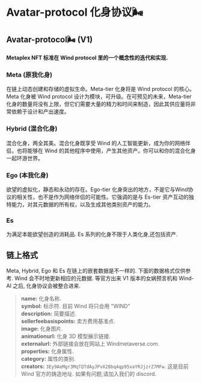 # Avatar-protocol 化身协议🌬

## Avatar-protocol🌬 (V1)

**Metaplex NFT 标准在 Wind protocol 里的一个概念性的迭代和实现.**

### Meta (原我化身)

在链上动态创建和存储的虚拟生命。Meta-tier 化身将是 Wind protocol 的核心。Meta 化身被 Wind protocol 设计为模块，可升级。在可预见的未来，Meta-tier 化身的数量将没有上限，但它们需要大量的精力和时间来制造，因此其供应量将非常依赖于设计和产出速度。

### Hybrid (混合化身)

混合化身，两全其美。混合化身既享受 Wind 的人工智能更新，成为你的网络伴侣，也将能够在 Wind 的其他程序中使用，产生其他资产。你可以和你的混合化身一起环游世界。

### Ego (本我化身)

欲望的虚拟化，静态和永动的存在。Ego-tier 化身突出的地方，不是它与Wind协议的相关性，也不是作为网络伴侣的可能性。它强调的是与 Es-tier 资产互动的独特能力，对其元数据的所有权，以及生成其他类别资产的能力。

### Es

为满足本能欲望创造的消耗品. Es 系列的化身不限于人类化身,还包括资产.

## 链上格式

Meta, Hybrid, Ego 和 Es 在链上的嵌套数据是不一样的. 下面的数据格式仅供参考. Wind 会不时地更新相应的元数据. 等官方出来 V1 版本的女娲预言机和 Wind-AI 之后, 化身协议会被整合进来.

>__name:__ 化身名称.<br>
__symbol:__ 标示符. 目前 Wind 将只会用 "WIND" <br>
__description:__ 简要描述.<br>
__sellerfeebasispoints:__ 卖方费用基准点.<br>
__image:__ 化身图片.<br>
__animationurl:__ 化身 3D 模型展示链接.<br>
__externalurl:__ 外部链接会放在网站上 Windmetaverse.com.<br>
__properties:__ 化身属性.<br>
__category:__ 属性的类别.<br>
__creators:__ `3Ey9AeMgr3MqTQTdAyJPvX28bq4qp95xaYRJjzrZ7MFw`. 这是目前 Wind 官方的铸造地址. 如果有问题,请加入我们的 discord.